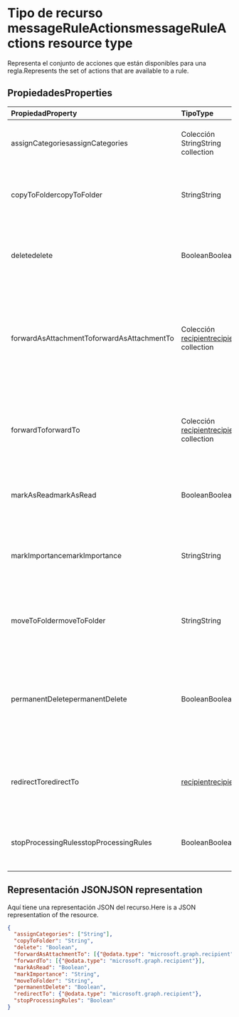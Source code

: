 # <a name="messageruleactions-resource-type"></a><span data-ttu-id="f421e-101">Tipo de recurso messageRuleActions</span><span class="sxs-lookup"><span data-stu-id="f421e-101">messageRuleActions resource type</span></span>


<span data-ttu-id="f421e-102">Representa el conjunto de acciones que están disponibles para una regla.</span><span class="sxs-lookup"><span data-stu-id="f421e-102">Represents the set of actions that are available to a rule.</span></span>

## <a name="properties"></a><span data-ttu-id="f421e-103">Propiedades</span><span class="sxs-lookup"><span data-stu-id="f421e-103">Properties</span></span>
| <span data-ttu-id="f421e-104">Propiedad</span><span class="sxs-lookup"><span data-stu-id="f421e-104">Property</span></span>     | <span data-ttu-id="f421e-105">Tipo</span><span class="sxs-lookup"><span data-stu-id="f421e-105">Type</span></span>   |<span data-ttu-id="f421e-106">Descripción</span><span class="sxs-lookup"><span data-stu-id="f421e-106">Description</span></span>|
|:---------------|:--------|:----------|
| <span data-ttu-id="f421e-107">assignCategories</span><span class="sxs-lookup"><span data-stu-id="f421e-107">assignCategories</span></span> | <span data-ttu-id="f421e-108">Colección String</span><span class="sxs-lookup"><span data-stu-id="f421e-108">String collection</span></span> | <span data-ttu-id="f421e-109">Lista de categorías que se asignarán a un mensaje.</span><span class="sxs-lookup"><span data-stu-id="f421e-109">A list of categories to be assigned to a message.</span></span> |
| <span data-ttu-id="f421e-110">copyToFolder</span><span class="sxs-lookup"><span data-stu-id="f421e-110">copyToFolder</span></span> | <span data-ttu-id="f421e-111">String</span><span class="sxs-lookup"><span data-stu-id="f421e-111">String</span></span> | <span data-ttu-id="f421e-112">Identificador de la carpeta donde se va a copiar un mensaje.</span><span class="sxs-lookup"><span data-stu-id="f421e-112">The ID of a folder that a message is to be copied to.</span></span> |
| <span data-ttu-id="f421e-113">delete</span><span class="sxs-lookup"><span data-stu-id="f421e-113">delete</span></span> | <span data-ttu-id="f421e-114">Boolean</span><span class="sxs-lookup"><span data-stu-id="f421e-114">Boolean</span></span> | <span data-ttu-id="f421e-115">Indica si un mensaje se debe mover a la carpeta Elementos eliminados.</span><span class="sxs-lookup"><span data-stu-id="f421e-115">Indicates whether a message should be moved to the Deleted Items folder.</span></span> |
| <span data-ttu-id="f421e-116">forwardAsAttachmentTo</span><span class="sxs-lookup"><span data-stu-id="f421e-116">forwardAsAttachmentTo</span></span> | <span data-ttu-id="f421e-117">Colección [recipient](recipient.md)</span><span class="sxs-lookup"><span data-stu-id="f421e-117">[recipient](recipient.md) collection</span></span> | <span data-ttu-id="f421e-118">Direcciones de correo electrónico de los destinatarios a los que se debe reenviar un mensaje como datos adjuntos.</span><span class="sxs-lookup"><span data-stu-id="f421e-118">The email addresses of the recipients to which a message should be forwarded as an attachment.</span></span> |
| <span data-ttu-id="f421e-119">forwardTo</span><span class="sxs-lookup"><span data-stu-id="f421e-119">forwardTo</span></span> | <span data-ttu-id="f421e-120">Colección [recipient](recipient.md)</span><span class="sxs-lookup"><span data-stu-id="f421e-120">[recipient](recipient.md) collection</span></span> | <span data-ttu-id="f421e-121">Direcciones de correo electrónico de los destinatarios a los que se debe reenviar un mensaje.</span><span class="sxs-lookup"><span data-stu-id="f421e-121">The email addresses of the recipients to which a message should be forwarded.</span></span> |
| <span data-ttu-id="f421e-122">markAsRead</span><span class="sxs-lookup"><span data-stu-id="f421e-122">markAsRead</span></span> | <span data-ttu-id="f421e-123">Boolean</span><span class="sxs-lookup"><span data-stu-id="f421e-123">Boolean</span></span> | <span data-ttu-id="f421e-124">Indica si un mensaje debe marcarse como leído.</span><span class="sxs-lookup"><span data-stu-id="f421e-124">Indicates whether a message should be marked as read.</span></span> |
| <span data-ttu-id="f421e-125">markImportance</span><span class="sxs-lookup"><span data-stu-id="f421e-125">markImportance</span></span> | <span data-ttu-id="f421e-126">String</span><span class="sxs-lookup"><span data-stu-id="f421e-126">String</span></span> | <span data-ttu-id="f421e-127">Establece la importancia del mensaje, que puede ser: `low`, `normal` o `high`.</span><span class="sxs-lookup"><span data-stu-id="f421e-127">Sets the importance of the message, which can be: `low`, `normal`, `high`.</span></span> |
| <span data-ttu-id="f421e-128">moveToFolder</span><span class="sxs-lookup"><span data-stu-id="f421e-128">moveToFolder</span></span> |  <span data-ttu-id="f421e-129">String</span><span class="sxs-lookup"><span data-stu-id="f421e-129">String</span></span>| <span data-ttu-id="f421e-130">Identificador de la carpeta a la que se moverá un mensaje.</span><span class="sxs-lookup"><span data-stu-id="f421e-130">The ID of the folder that a message will be moved to.</span></span> |
| <span data-ttu-id="f421e-131">permanentDelete</span><span class="sxs-lookup"><span data-stu-id="f421e-131">permanentDelete</span></span> | <span data-ttu-id="f421e-132">Boolean</span><span class="sxs-lookup"><span data-stu-id="f421e-132">Boolean</span></span> | <span data-ttu-id="f421e-133">Indica si un mensaje se debe eliminar permanentemente sin guardarse en la carpeta Elementos eliminados.</span><span class="sxs-lookup"><span data-stu-id="f421e-133">Indicates whether a message should be permanently deleted and not saved to the Deleted Items folder.</span></span> |
| <span data-ttu-id="f421e-134">redirectTo</span><span class="sxs-lookup"><span data-stu-id="f421e-134">redirectTo</span></span> | [<span data-ttu-id="f421e-135">recipient</span><span class="sxs-lookup"><span data-stu-id="f421e-135">recipient</span></span>](recipient.md) | <span data-ttu-id="f421e-136">Dirección de correo electrónico a la que se debe redirigir un mensaje.</span><span class="sxs-lookup"><span data-stu-id="f421e-136">The email address to which a message should be redirected.</span></span> |
| <span data-ttu-id="f421e-137">stopProcessingRules</span><span class="sxs-lookup"><span data-stu-id="f421e-137">stopProcessingRules</span></span> | <span data-ttu-id="f421e-138">Boolean</span><span class="sxs-lookup"><span data-stu-id="f421e-138">Boolean</span></span> | <span data-ttu-id="f421e-139">Indica si se deben evaluar las reglas siguientes.</span><span class="sxs-lookup"><span data-stu-id="f421e-139">Indicates whether subsequent rules should be evaluated.</span></span> |


## <a name="json-representation"></a><span data-ttu-id="f421e-140">Representación JSON</span><span class="sxs-lookup"><span data-stu-id="f421e-140">JSON representation</span></span>
<span data-ttu-id="f421e-141">Aquí tiene una representación JSON del recurso.</span><span class="sxs-lookup"><span data-stu-id="f421e-141">Here is a JSON representation of the resource.</span></span>

<!-- {
  "blockType": "resource",
  "optionalProperties": [
   ],
  "@odata.type": "microsoft.graph.messageRuleActions"
}-->

```json
{
  "assignCategories": ["String"],
  "copyToFolder": "String",
  "delete": "Boolean",
  "forwardAsAttachmentTo": [{"@odata.type": "microsoft.graph.recipient"}],
  "forwardTo": [{"@odata.type": "microsoft.graph.recipient"}],
  "markAsRead": "Boolean",
  "markImportance": "String",
  "moveToFolder": "String",
  "permanentDelete": "Boolean",
  "redirectTo": {"@odata.type": "microsoft.graph.recipient"},
  "stopProcessingRules": "Boolean"
}

```

<!-- uuid: 8fcb5dbc-d5aa-4681-8e31-b001d5168d79
2015-10-25 14:57:30 UTC -->
<!-- {
  "type": "#page.annotation",
  "description": "messageRuleActions resource",
  "keywords": "",
  "section": "documentation",
  "tocPath": ""
}-->
